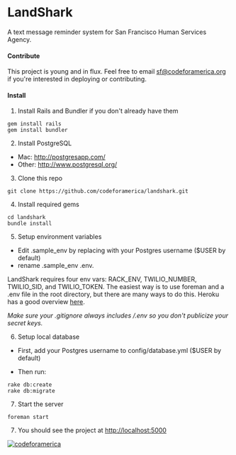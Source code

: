 # LandShark
A text message reminder system for San Francisco Human Services Agency.

#### Contribute
This project is young and in flux. Feel free to email sf@codeforamerica.org if you're interested in deploying or contributing.

#### Install
1) Install Rails and Bundler if you don't already have them
```
gem install rails
gem install bundler
```

2) Install PostgreSQL
- Mac: http://postgresapp.com/
- Other: http://www.postgresql.org/

3) Clone this repo
```
git clone https://github.com/codeforamerica/landshark.git
```

4) Install required gems
```
cd landshark
bundle install
```

5) Setup environment variables

- Edit .sample_env by replacing <username> with your Postgres username ($USER by default)
- rename .sample_env .env.

LandShark requires four env vars: RACK_ENV, TWILIO_NUMBER, TWILIO_SID, and TWILIO_TOKEN. The easiest way is to use foreman and a .env file in the root directory, but there are many ways to do this. Heroku has a good overview <a href="https://devcenter.heroku.com/articles/config-vars">here</a>. 

*Make sure your .gitignore always includes /.env so you don't publicize your secret keys.*

6) Setup local database
- First, add your Postgres username to config/database.yml ($USER by default)

- Then run:
```
rake db:create
rake db:migrate
```

7) Start the server
```
foreman start
```

7) You should see the project at <a href="http://localhost:5000">http://localhost:5000</a>

<a href="#"><img src="https://a248.e.akamai.net/camo.github.com/e8ce7fcd025087eebe85499c7bf4b5ac57f12b1e/687474703a2f2f73746174732e636f6465666f72616d65726963612e6f72672f636f6465666f72616d65726963612f6366615f74656d706c6174652e706e67" alt="codeforamerica"/></a>
